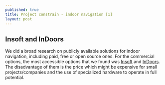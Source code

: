 ```yaml
---
published: true
title: Project constrain - indoor navigation [1]
layout: post
---
```

## Insoft and InDoors

We did a broad research on publicly available solutions for indoor navigation, including paid, free or open source ones. For the commercial options, the most accessible options that we found was [Insoft](
     http://www.infsoft.com/) and [InDoors](http://indoo.rs/). The disadvantage of them is the price which might be expensive for small projects/companies and the use of specialized hardware to operate in full potential.